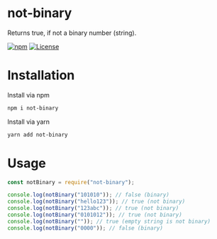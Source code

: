 # not-binary

Returns true, if not a binary number (string).

[![npm](https://img.shields.io/npm/v/not-binary.svg)](https://www.npmjs.com/package/not-binary)  [![License](https://img.shields.io/npm/l/not-binary.svg)](LICENSE) 

# Installation

Install via npm

```sh
npm i not-binary
```

Install via yarn

```sh
yarn add not-binary
```

# Usage

```js
const notBinary = require("not-binary");

console.log(notBinary("101010")); // false (binary)
console.log(notBinary("hello123")); // true (not binary)
console.log(notBinary("123abc")); // true (not binary)
console.log(notBinary("0101012")); // true (not binary)
console.log(notBinary("")); // true (empty string is not binary)
console.log(notBinary("0000")); // false (binary)
```
